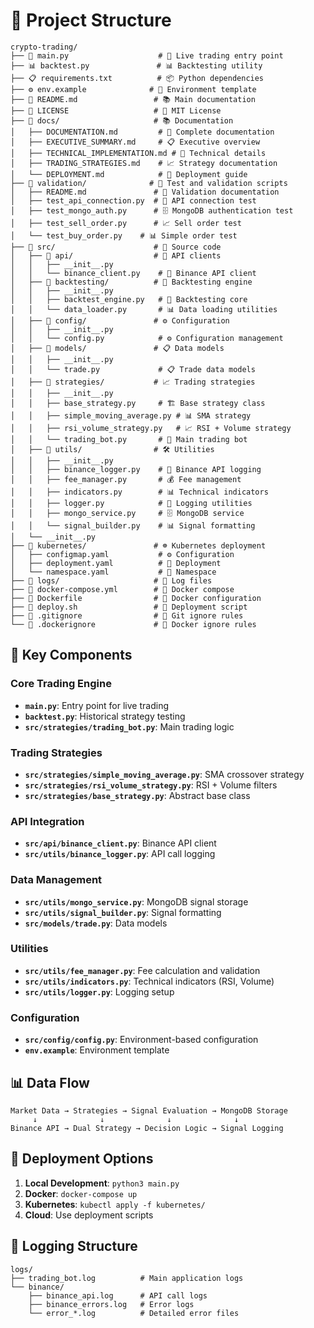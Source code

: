 # 📁 Project Structure

```
crypto-trading/
├── 📄 main.py                    # 🚀 Live trading entry point
├── 📊 backtest.py               # 📊 Backtesting utility
├── 📋 requirements.txt          # 📦 Python dependencies
├── ⚙️ env.example              # 🔧 Environment template
├── 📖 README.md                 # 📚 Main documentation
├── 📄 LICENSE                   # 📜 MIT License
├── 📁 docs/                     # 📚 Documentation
│   ├── DOCUMENTATION.md         # 📖 Complete documentation
│   ├── EXECUTIVE_SUMMARY.md     # 📋 Executive overview
│   ├── TECHNICAL_IMPLEMENTATION.md # 🔧 Technical details
│   ├── TRADING_STRATEGIES.md    # 📈 Strategy documentation
│   └── DEPLOYMENT.md            # 🚀 Deployment guide
├── 📁 validation/              # 🧪 Test and validation scripts
│   ├── README.md               # 📖 Validation documentation
│   ├── test_api_connection.py  # 🔌 API connection test
│   ├── test_mongo_auth.py      # 🗄️ MongoDB authentication test
│   ├── test_sell_order.py      # 📈 Sell order test
│   └── test_buy_order.py    # 📊 Simple order test
├── 📁 src/                      # 🔧 Source code
│   ├── 📁 api/                  # 🔌 API clients
│   │   ├── __init__.py
│   │   └── binance_client.py    # 🏦 Binance API client
│   ├── 📁 backtesting/          # 🧪 Backtesting engine
│   │   ├── __init__.py
│   │   ├── backtest_engine.py   # 🧪 Backtesting core
│   │   └── data_loader.py       # 📊 Data loading utilities
│   ├── 📁 config/               # ⚙️ Configuration
│   │   ├── __init__.py
│   │   └── config.py            # ⚙️ Configuration management
│   ├── 📁 models/               # 📋 Data models
│   │   ├── __init__.py
│   │   └── trade.py             # 📋 Trade data models
│   ├── 📁 strategies/           # 📈 Trading strategies
│   │   ├── __init__.py
│   │   ├── base_strategy.py     # 🏗️ Base strategy class
│   │   ├── simple_moving_average.py # 📊 SMA strategy
│   │   ├── rsi_volume_strategy.py   # 📈 RSI + Volume strategy
│   │   └── trading_bot.py       # 🤖 Main trading bot
│   ├── 📁 utils/                # 🛠️ Utilities
│   │   ├── __init__.py
│   │   ├── binance_logger.py    # 📝 Binance API logging
│   │   ├── fee_manager.py       # 💰 Fee management
│   │   ├── indicators.py        # 📊 Technical indicators
│   │   ├── logger.py            # 📝 Logging utilities
│   │   ├── mongo_service.py     # 🗄️ MongoDB service
│   │   └── signal_builder.py    # 📊 Signal formatting
│   └── __init__.py
├── 📁 kubernetes/               # ☸️ Kubernetes deployment
│   ├── configmap.yaml           # ⚙️ Configuration
│   ├── deployment.yaml          # 🚀 Deployment
│   └── namespace.yaml           # 📁 Namespace
├── 📁 logs/                     # 📝 Log files
├── 📄 docker-compose.yml        # 🐳 Docker compose
├── 📄 Dockerfile                # 🐳 Docker configuration
├── 📄 deploy.sh                 # 🚀 Deployment script
├── 📄 .gitignore                # 🚫 Git ignore rules
└── 📄 .dockerignore             # 🐳 Docker ignore rules
```

## 🔧 Key Components

### **Core Trading Engine**
- **`main.py`**: Entry point for live trading
- **`backtest.py`**: Historical strategy testing
- **`src/strategies/trading_bot.py`**: Main trading logic

### **Trading Strategies**
- **`src/strategies/simple_moving_average.py`**: SMA crossover strategy
- **`src/strategies/rsi_volume_strategy.py`**: RSI + Volume filters
- **`src/strategies/base_strategy.py`**: Abstract base class

### **API Integration**
- **`src/api/binance_client.py`**: Binance API client
- **`src/utils/binance_logger.py`**: API call logging

### **Data Management**
- **`src/utils/mongo_service.py`**: MongoDB signal storage
- **`src/utils/signal_builder.py`**: Signal formatting
- **`src/models/trade.py`**: Data models

### **Utilities**
- **`src/utils/fee_manager.py`**: Fee calculation and validation
- **`src/utils/indicators.py`**: Technical indicators (RSI, Volume)
- **`src/utils/logger.py`**: Logging setup

### **Configuration**
- **`src/config/config.py`**: Environment-based configuration
- **`env.example`**: Environment template

## 📊 Data Flow

```
Market Data → Strategies → Signal Evaluation → MongoDB Storage
     ↓              ↓              ↓              ↓
Binance API → Dual Strategy → Decision Logic → Signal Logging
```

## 🚀 Deployment Options

1. **Local Development**: `python3 main.py`
2. **Docker**: `docker-compose up`
3. **Kubernetes**: `kubectl apply -f kubernetes/`
4. **Cloud**: Use deployment scripts

## 📝 Logging Structure

```
logs/
├── trading_bot.log          # Main application logs
└── binance/
    ├── binance_api.log      # API call logs
    ├── binance_errors.log   # Error logs
    └── error_*.log          # Detailed error files
``` 